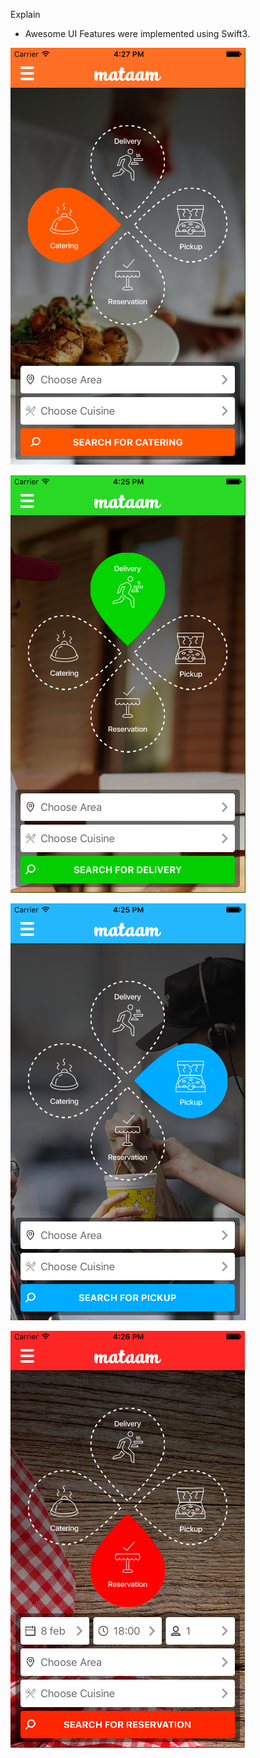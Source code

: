 Explain

- Awesome UI Features were implemented using Swift3.


![Alt text](https://github.com/DennisVanBasten/Frontend-Development-Using-Swift-3/blob/master/1catering.png "Catering")

![Alt text](https://github.com/DennisVanBasten/Frontend-Development-Using-Swift-3/blob/master/1delivery.png "Delievery")

![Alt text](https://github.com/DennisVanBasten/Frontend-Development-Using-Swift-3/blob/master/1pickup.png "Pickup")

![Alt text](https://github.com/DennisVanBasten/Frontend-Development-Using-Swift-3/blob/master/1reservation.png "Reservation")
